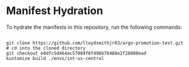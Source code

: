 
# Manifest Hydration

To hydrate the manifests in this repository, run the following commands:

```shell

git clone https://github.com/lloydsmithjr03/argo-promotion-test.git
# cd into the cloned directory
git checkout e0dfc5d464ac57084f6f496b76488e2f28808ead
kustomize build ./envs/int-us-central
```